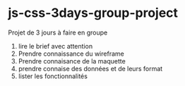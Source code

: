 # js-css-3days-group-project
Projet de 3 jours à faire en groupe

1. lire le brief avec attention
2. Prendre connaissance du wireframe
3. Prendre connaisance de la maquette
4. prendre connaise des données et de leurs format
5. lister les fonctionnalités


